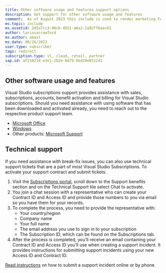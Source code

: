 ```yaml
---
title: Other software usage and features support options
description: Get support for other software usage and features
comment:  As of August 2023 this include is used to render marketing FAQ content for VS Subscriptions in the following portals - VSCom, Manage, and My portals. It was not used for learn.microsoft.com content at that time.  SMEs are Evan Windom and Larissa Crawford of Red Door Collaborative and Sharvari Dighe.
ms.topic: include
ms.assetid: 2d5a7cc3-d6cb-4b51-a6a2-2a92ff6aec61
author: larissacrawford
ms.author: amast
ms.date: 08/16/2023
user.type: subscriber
tags: redirect
subscription.type: vl, cloud, retail, partner
sap.id: af210210-e3e1-2b2e-8d79-9bd20e851241
---
```


## Other software usage and features

Visual Studio subscriptions support provides assistance with sales, subscriptions, accounts, benefit activation and billing for Visual Studio subscriptions. Should you need assistance with using software that has been downloaded and activated already, you need to reach out to the respective product support team.

+ [Microsoft Office](https://support.microsoft.com/microsoft-365)
+ [Windows](https://support.microsoft.com/windows)
+ Other products: [Microsoft Support](https://support.microsoft.com/)

## Technical support
If you need assistance with break-fix issues, you can also use technical support tickets that are a part of most Visual Studio Subscriptions. To activate your support contract and submit tickets:
1. Visit the [Subscriptions portal](https://my.visualstudio.com/benefits), scroll down to the Support benefits section and on the Technical Support tile select Chat to activate.
2. You join a chat session with a representative who can create your Contract ID and Access ID and provide those numbers to you via email so you have them for your records.
3. To complete the process, you need to provide the representative with:
    + Your country/region
    + Company name
    + Your full name
    + The email address you use to sign in to your subscription
    + The Subscription ID, which can be found on the Subscriptions tab.
4. After the process is completed, you'll receive an email containing your Contract ID and Access ID you'll use when creating a support incident. It provides instructions for submitting support incidents using your new Access ID and Contract ID.

[Read instructions](https://learn.microsoft.com/visualstudio/subscriptions/vs-tech-support#submit-an-incident-online) on how to submit a support incident online or by phone.
